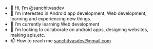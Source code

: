 - 👋 Hi, I’m @sanchitvasdev
- 👀 I’m interested in Android app development, Web development, learning and experiencing new things.
- 🌱 I’m currently learning Web development
- 💞️ I’m looking to collaborate on android apps, designing websites, making apis,etc.
- 📫 How to reach me sanchitvasdev@gmail.com

<!---
sanchitvasdev/sanchitvasdev is a ✨ special ✨ repository because its `README.md` (this file) appears on your GitHub profile.
You can click the Preview link to take a look at your changes.
--->
